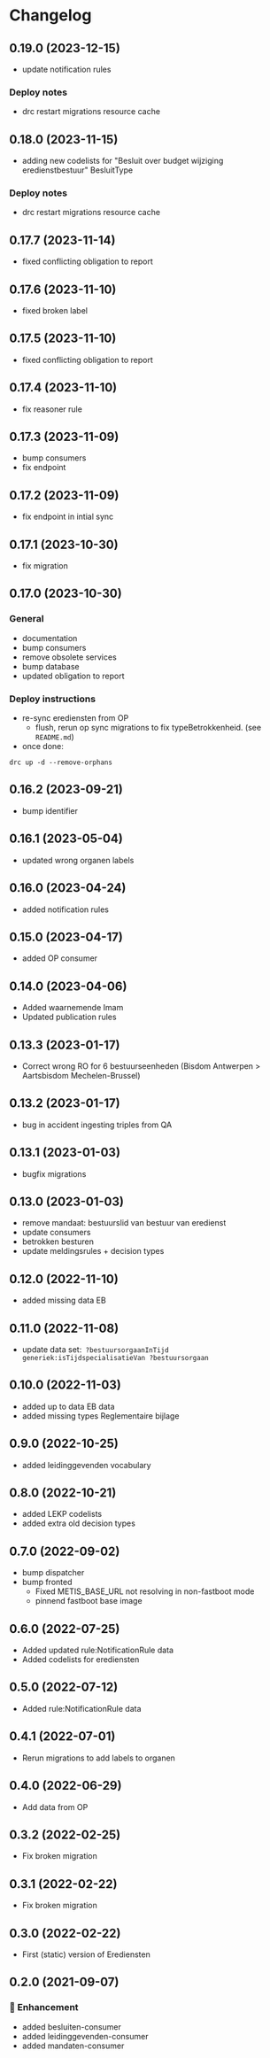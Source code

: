 # Changelog
## 0.19.0 (2023-12-15)
- update notification rules
### Deploy notes
- drc restart migrations resource cache
## 0.18.0 (2023-11-15)
- adding new codelists for "Besluit over budget wijziging eredienstbestuur" BesluitType
### Deploy notes
- drc restart migrations resource cache
## 0.17.7 (2023-11-14)
- fixed conflicting obligation to report
## 0.17.6 (2023-11-10)
- fixed broken label
## 0.17.5 (2023-11-10)
- fixed conflicting obligation to report
## 0.17.4 (2023-11-10)
- fix reasoner rule
## 0.17.3 (2023-11-09)
- bump consumers
- fix endpoint
## 0.17.2 (2023-11-09)
- fix endpoint in intial sync
## 0.17.1 (2023-10-30)
- fix migration
## 0.17.0 (2023-10-30)
### General
 - documentation
 - bump consumers
 - remove obsolete services
 - bump database
 - updated obligation to report
### Deploy instructions
  - re-sync erediensten from OP
    - flush, rerun op sync migrations to fix typeBetrokkenheid. (see `README.md`)
  - once done:
  ```
  drc up -d --remove-orphans
  ```
## 0.16.2 (2023-09-21)
 - bump identifier
## 0.16.1 (2023-05-04)
 - updated wrong organen labels
## 0.16.0 (2023-04-24)
 - added notification rules
## 0.15.0 (2023-04-17)
 - added OP consumer
## 0.14.0 (2023-04-06)
 - Added waarnemende Imam
 - Updated publication rules
## 0.13.3 (2023-01-17)
- Correct wrong RO for 6 bestuurseenheden (Bisdom Antwerpen > Aartsbisdom Mechelen-Brussel)
## 0.13.2 (2023-01-17)
- bug in accident ingesting triples from QA
## 0.13.1 (2023-01-03)
- bugfix migrations
## 0.13.0 (2023-01-03)
- remove mandaat: bestuurslid van bestuur van eredienst
- update consumers
- betrokken besturen
- update meldingsrules + decision types
## 0.12.0 (2022-11-10)
- added missing data EB
## 0.11.0 (2022-11-08)
- update data set:` ?bestuursorgaanInTijd generiek:isTijdspecialisatieVan ?bestuursorgaan`
## 0.10.0 (2022-11-03)
- added up to data EB data
- added missing types Reglementaire bijlage
## 0.9.0 (2022-10-25)
- added leidinggevenden vocabulary

## 0.8.0 (2022-10-21)
- added LEKP codelists
- added extra old decision types
## 0.7.0 (2022-09-02)
- bump dispatcher
- bump fronted
  - Fixed METIS_BASE_URL not resolving in non-fastboot mode
  - pinnend fastboot base image
## 0.6.0 (2022-07-25)
- Added updated rule:NotificationRule data
- Added codelists for erediensten
## 0.5.0 (2022-07-12)
- Added rule:NotificationRule data
## 0.4.1 (2022-07-01)
- Rerun migrations to add labels to organen

## 0.4.0 (2022-06-29)
- Add data from OP

## 0.3.2 (2022-02-25)
- Fix broken migration

## 0.3.1 (2022-02-22)
- Fix broken migration

## 0.3.0 (2022-02-22)
- First (static) version of Erediensten

## 0.2.0 (2021-09-07)

### :rocket: Enhancement
 - added besluiten-consumer
 - added leidinggevenden-consumer
 - added mandaten-consumer
